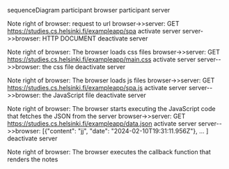 sequenceDiagram
participant browser
participant server

Note right of browser: request to url
browser->>server: GET https://studies.cs.helsinki.fi/exampleapp/spa
activate server
server->>browser: HTTP DOCUMENT
deactivate server

Note right of browser: The browser loads css files
browser->>server: GET https://studies.cs.helsinki.fi/exampleapp/main.css
activate server
server-->>browser: the css file
deactivate server

Note right of browser: The browser loads js files
browser->>server: GET https://studies.cs.helsinki.fi/exampleapp/spa.js
activate server
server-->>browser: the JavaScript file
deactivate server

Note right of browser: The browser starts executing the JavaScript code that fetches the JSON from the server
browser->>server: GET https://studies.cs.helsinki.fi/exampleapp/data.json
activate server
server-->>browser: [{"content": "jj", "date": "2024-02-10T19:31:11.956Z"}, ... ]
deactivate server

Note right of browser: The browser executes the callback function that renders the notes